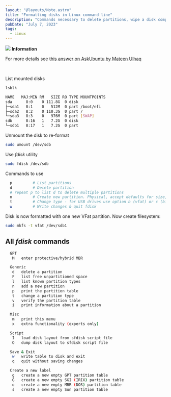 ```yaml
---
layout: "@layouts/Note.astro"
title: "Formatting disks in Linux command line"
description: "Commands necessary to delete partitions, wipe a disk completely and install a new filesystem."
pubDate: "July 7, 2023"
tags:
  - Linux
---
```


<div>
  <div class="info">
    <span>
      <img src="/img/assets/info.svg" class="info-icon">
      <b>Information</b>
    </span>
    <p>
      For more details see <a href="https://askubuntu.com/a/558412" target="_blank">this answer on AskUbuntu by Mateen Ulhaq</a>
    </p>
  </div>
</div>
<br>

List mounted disks

```bash
lsblk

NAME   MAJ:MIN RM   SIZE RO TYPE MOUNTPOINTS
sda      8:0    0 111.8G  0 disk
├─sda1   8:1    0   512M  0 part /boot/efi
├─sda2   8:2    0 110.3G  0 part /
└─sda3   8:3    0   976M  0 part [SWAP]
sdb      8:16   1   7.2G  0 disk
└─sdb1   8:17   1   7.2G  0 part
```

Unmount the disk to re-format

```bash
sudo umount /dev/sdb
```

Use _fdisk_ utility

```bash
sudo fdisk /dev/sdb
```

Commands to use

```bash
  p         # List partitions
  d         # Delete partition
  # repeat p to list d to delete multiple partitions
  n         # Create new partition. Physical, accept defaults for size, etc.
  t         # Change type - for USB drives use option b (vfat) or c (bigger USB sticks)
  w         # Write changes & quit fdisk
```

Disk is now formatted with one new VFat partition. Now create filesystem:

```bash
sudo mkfs -t vfat /dev/sdb1
```

## All _fdisk_ commands

```bash
  GPT
   M   enter protective/hybrid MBR

  Generic
   d   delete a partition
   F   list free unpartitioned space
   l   list known partition types
   n   add a new partition
   p   print the partition table
   t   change a partition type
   v   verify the partition table
   i   print information about a partition

  Misc
   m   print this menu
   x   extra functionality (experts only)

  Script
   I   load disk layout from sfdisk script file
   O   dump disk layout to sfdisk script file

  Save & Exit
   w   write table to disk and exit
   q   quit without saving changes

  Create a new label
   g   create a new empty GPT partition table
   G   create a new empty SGI (IRIX) partition table
   o   create a new empty MBR (DOS) partition table
   s   create a new empty Sun partition table
```
